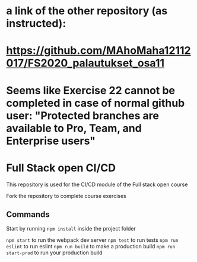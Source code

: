 # a link of the other repository (as instructed):
# https://github.com/MAhoMaha12112017/FS2020_palautukset_osa11

# Seems like Exercise 22 cannot be completed in case of normal github user: "Protected branches are available to Pro, Team, and Enterprise users"

# Full Stack open CI/CD

This repository is used for the CI/CD module of the Full stack open course

Fork the repository to complete course exercises

## Commands

Start by running `npm install` inside the project folder

`npm start` to run the webpack dev server
`npm test` to run tests
`npm run eslint` to run eslint
`npm run build` to make a production build
`npm run start-prod` to run your production build
